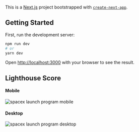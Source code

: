 This is a [Next.js](https://nextjs.org/) project bootstrapped with [`create-next-app`](https://github.com/vercel/next.js/tree/canary/packages/create-next-app).

## Getting Started

First, run the development server:

```bash
npm run dev
# or
yarn dev
```

Open [http://localhost:3000](http://localhost:3000) with your browser to see the result.


## Lighthouse Score
#### Mobile
![spacex launch program mobile](https://lh5.googleusercontent.com/5Cd--CzTrKc8aiJbiC9w14IlU3XfyB0m-6vROjqw6s36S3IRjfOcMyYYrUg99gV-XaSOVAZh7dxhSA=w1248-h935)
#### Desktop
![spacex launch program desktop](https://lh3.googleusercontent.com/PimuhLdI1wp02P3BoUEDPKgbh3dburr2Nsaz_jXwe8tupHXDvckklJys8RNE2hIBVFadgGW6FxJ40g=w1248-h935)

